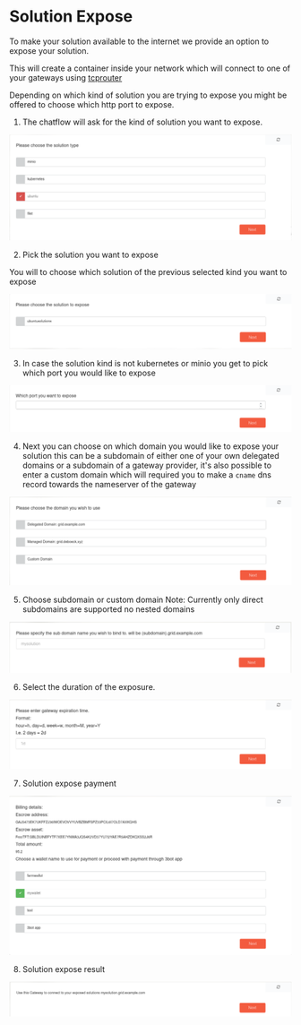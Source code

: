 # Solution Expose

To make your solution available to the internet we provide an option to expose your solution.

This will create a container inside your network which will connect to one of your gateways using [tcprouter](https://github.com/threefoldtech/tcprouter/) 

Depending on which kind of solution you are trying to expose you might be offered to choose which http port to expose.

1. The chatflow will ask for the kind of solution you want to expose.

![Choose solution kind](solution_expose_choose_kind.png)

2. Pick the solution you want to expose

You will to choose which solution of the previous selected kind you want to expose

![Choose solution](solution_expose_choose_solution.png)

3. In case the solution kind is not kubernetes or minio you get to pick which port you would like to expose

![Choose port](solution_expose_choose_port.png)

4. Next you can choose on which domain you would like to expose your solution this can be a subdomain of either one of your own delegated domains or a subdomain of a gateway provider, it's also possible to enter a custom domain which will required you to make a `cname` dns record towards the nameserver of the gateway

![Choose domain](solution_expose_choose_domain.png)

5. Choose subdomain or custom domain
Note: Currently only direct subdomains are supported no nested domains

![Choose subdomain](solution_expose_choose_subdomain.png)

6. Select the duration of the exposure.

![Choose duration](solution_expose_duration.png)

7. Solution expose payment

![Payment](solution_expose_payment_overview.png)

8. Solution expose result

![Result](solution_expose_result.png)
